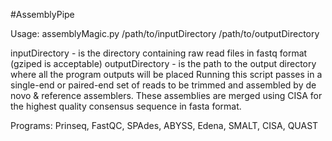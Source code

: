 #AssemblyPipe

Usage:  assemblyMagic.py /path/to/inputDirectory /path/to/outputDirectory
        
inputDirectory  - is the directory containing raw read files in fastq format (gziped is acceptable)
outputDirectory - is the path to the output directory where all the program outputs will be placed
Running this script passes in a single-end or paired-end set of reads to be trimmed and assembled by de novo
& reference assemblers. These assemblies are merged using CISA for the highest quality consensus sequence in
fasta format.

Programs: Prinseq, FastQC, SPAdes, ABYSS, Edena, SMALT, CISA, QUAST